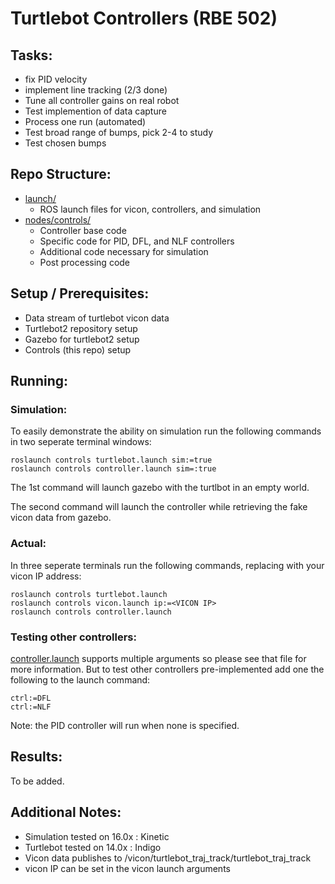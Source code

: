 # Turtlebot Controllers (RBE 502)

## Tasks:
 - fix PID velocity
 - implement line tracking (2/3 done)
 - Tune all controller gains on real robot
 - Test implemention of data capture
 - Process one run (automated)
 - Test broad range of bumps, pick 2-4 to study
 - Test chosen bumps

## Repo Structure:
 - [launch/](launch/)
 	- ROS launch files for vicon, controllers, and simulation
 - [nodes/controls/](nodes/controls/)
 	- Controller base code
 	- Specific code for PID, DFL, and NLF controllers
 	- Additional code necessary for simulation
 	- Post processing code

## Setup / Prerequisites:
 - Data stream of turtlebot vicon data
 - Turtlebot2 repository setup
 - Gazebo for turtlebot2 setup
 - Controls (this repo) setup

## Running:

### Simulation:
To easily demonstrate the ability on simulation run the following commands in two seperate terminal windows:

```
roslaunch controls turtlebot.launch sim:=true
roslaunch controls controller.launch sim=:true
```

The 1st command will launch gazebo with the turtlbot in an empty world.

The second command will launch the controller while retrieving the fake vicon data from gazebo.

### Actual:
In three seperate terminals run the following commands, replacing <VICON IP> with your vicon IP address:

```
roslaunch controls turtlebot.launch
roslaunch controls vicon.launch ip:=<VICON IP>
roslaunch controls controller.launch
```

### Testing other controllers:
[controller.launch](nodes/controls/controller.launch) supports multiple arguments so please see that file for more information. But to test other controllers pre-implemented add one the following to the launch command:
```
ctrl:=DFL
ctrl:=NLF
```
Note: the PID controller will run when none is specified.

## Results:
To be added.

## Additional Notes:
 - Simulation tested on 16.0x : Kinetic
 - Turtlebot tested on 14.0x : Indigo
 - Vicon data publishes to /vicon/turtlebot_traj_track/turtlebot_traj_track
 - vicon IP can be set in the vicon launch arguments